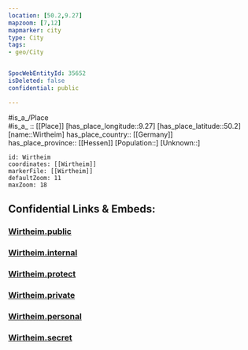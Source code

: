 ```yaml
---
location: [50.2,9.27] 
mapzoom: [7,12] 
mapmarker: city 
type: City
tags:
- geo/City


SpocWebEntityId: 35652
isDeleted: false
confidential: public

---
```

#is_a_/Place  
#is_a_ :: [[Place]] 
[has_place_longitude::9.27] 
[has_place_latitude::50.2] 
[name::Wirtheim] 
has_place_country:: [[Germany]]  
has_place_province:: [[Hessen]] 
[Population::] 
[Unknown::] 


```leaflet
id: Wirtheim
coordinates: [[Wirtheim]] 
markerFile: [[Wirtheim]] 
defaultZoom: 11 
maxZoom: 18
```


## Confidential Links & Embeds: 

### [Wirtheim.public](/_public/\Earth\Continent\Europe\Europe~Central\Germany\Germany~West\Hessen\counties~Hessen\Main-Kinzig-Kreis\cities~Main-Kinzig\Biebergemünd\boroughs~BiebergemündWirtheim.public.md) 

### [Wirtheim.internal](/_internal/\Earth\Continent\Europe\Europe~Central\Germany\Germany~West\Hessen\counties~Hessen\Main-Kinzig-Kreis\cities~Main-Kinzig\Biebergemünd\boroughs~BiebergemündWirtheim.internal.md) 

### [Wirtheim.protect](/_protect/\Earth\Continent\Europe\Europe~Central\Germany\Germany~West\Hessen\counties~Hessen\Main-Kinzig-Kreis\cities~Main-Kinzig\Biebergemünd\boroughs~BiebergemündWirtheim.protect.md) 

### [Wirtheim.private](/_private/\Earth\Continent\Europe\Europe~Central\Germany\Germany~West\Hessen\counties~Hessen\Main-Kinzig-Kreis\cities~Main-Kinzig\Biebergemünd\boroughs~BiebergemündWirtheim.private.md) 

### [Wirtheim.personal](/_personal/\Earth\Continent\Europe\Europe~Central\Germany\Germany~West\Hessen\counties~Hessen\Main-Kinzig-Kreis\cities~Main-Kinzig\Biebergemünd\boroughs~BiebergemündWirtheim.personal.md) 

### [Wirtheim.secret](/_secret/\Earth\Continent\Europe\Europe~Central\Germany\Germany~West\Hessen\counties~Hessen\Main-Kinzig-Kreis\cities~Main-Kinzig\Biebergemünd\boroughs~BiebergemündWirtheim.secret.md)

